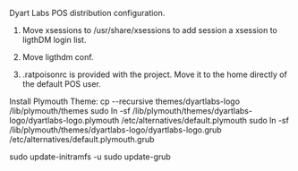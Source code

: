 Dyart Labs POS distribution configuration.

1) Move xsessions to /usr/share/xsessions to add session a xsession to ligthDM login list.

2) Move ligthdm conf.

3) .ratpoisonrc is provided with the project. Move it to the home directly of the default POS user.

Install Plymouth Theme:
cp --recursive themes/dyartlabs-logo /lib/plymouth/themes
sudo ln -sf /lib/plymouth/themes/dyartlabs-logo/dyartlabs-logo.plymouth /etc/alternatives/default.plymouth
sudo ln -sf /lib/plymouth/themes/dyartlabs-logo/dyartlabs-logo.grub /etc/alternatives/default.plymouth.grub

sudo update-initramfs -u
sudo update-grub